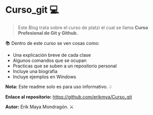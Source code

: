 # Curso_git 💻
> Este Blog trata sobre el curso de platzi el cual se llama **Curso Profesional de Git y Github.**

📚 Dentro de este curso se ven cosas como: 

- Una explicación breve de cada clase
- Algunos comandos que se ocupan
- Practicas que se suben a un repositorio personal
- Incluye una biografia
- Incluye ejemplos en Windows

**Nota:** Este readme solo es para uso informativo. 💡

**Enlace al repositorio:** https://github.com/erikmya/Curso_git 

**Autor:** Erik Maya Mondragón. ⚔️